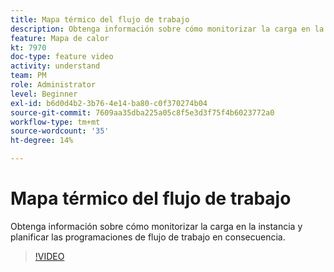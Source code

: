 ```yaml
---
title: Mapa térmico del flujo de trabajo
description: Obtenga información sobre cómo monitorizar la carga en la instancia y planificar las programaciones de flujo de trabajo en consecuencia.
feature: Mapa de calor
kt: 7970
doc-type: feature video
activity: understand
team: PM
role: Administrator
level: Beginner
exl-id: b6d0d4b2-3b76-4e14-ba80-c0f370274b04
source-git-commit: 7609aa35dba225a05c8f5e3d3f75f4b6023772a0
workflow-type: tm+mt
source-wordcount: '35'
ht-degree: 14%

---
```


# Mapa térmico del flujo de trabajo

Obtenga información sobre cómo monitorizar la carga en la instancia y planificar las programaciones de flujo de trabajo en consecuencia.

>[!VIDEO](https://video.tv.adobe.com/v/25558?quality=12)
